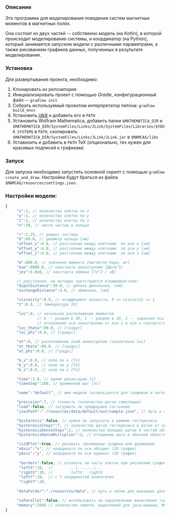 ### Описание

Это программа для моделирования поведения систем магнитных моментов в магнитных полях.

Она состоит из двух частей -- собственно модель (на Kotlin), в которой происходит моделирование системы, 
и координатор (на Python), который занимается запуском модели с различными параметрами, а также рисованием графиков
данных, полученных в результате моделирования.  
 
### Установка

Для развертывания проекта, необходимо:
 1. Клонировать из репозитория
 2. Инициализировать проект с помощью *Gradle*, конфигурационный файл -- `gradlew init` 
 3. Собрать используемый проектом интерпретатор питона: `gradlew build_envs`
 4. Установить [jdk8](http://www.oracle.com/technetwork/java/javase/downloads/jdk8-downloads-2133151.html) и добавить его в `PATH`
 5. Установить Wolfram Mathematica, добавить папки `$MATHEMATICA_DIR` и 
 `$MATHEMATICA_DIR/SystemFiles/Links/JLink/SystemFiles/Libraries/$YOUR_SYSTEM$` в `PATH`, 
 скопировать `$MATHEMATICA_DIR/SystemFiles/Links/JLink/JLink.jar` в `$MAMCA$/libs`
 6. Уставноить и добавить в `PATH` TeX (опционально, тех нужен для красивых подписей к графикам) 

### Запуск

Для запуска необходимо запустить основной скрипт с помощью `gradlew create_and_draw`. Настройки будут браться из файла
`$MAMCA$/resources/settings.json`.

### Настройки модели:

```javascript
{
     "x":1, // количество клеток по x
     "y":1, // количество клеток по y
     "z":1, // количество клеток по z
     "n":50, // число частиц в кольце

     "r":1.25, // радиус частицы
     "d":60.0, // диаметр кольца [нм]
     "offset_x":4.0, // расстояние между клетками  по оси x [нм]
     "offset_y":4.0, // расстояние между клетками  по оси y [нм]
     "offset_z":4.0, // расстояние между клетками  по оси z [нм]

     "m":800.0, // значение момента [магнетон бора, шт]
     "kan":8000.0, // константа анизотропии [Дж/м^3]
     "jex":5.0e0, // константа обмена [Тл^2 / эВ]

     // расстояния, на которых чувтствуются взаимодействия:
     "dipolDistance":30.0, // диполь-дипольное, [нм]
     "exchangeDistance":4.0, // обменное, [нм]

     "viscosity":0.9, // коэффициент вязкости, 0 <= viscosity <= 1
     "t":0.0, // температура [К]

     "loc":0, // начальное расположение моментов
              // 0 -- рандом в 3D, 1 -- рандом в 2D, 2 -- заданная ось
              // отклонение оси анизотропии от оси z и оси x соответственно
     "loc_theta":90.0, // [градус]
     "loc_phi":0.0, // [градус]

     "ot":0, // расположение осей анизотропии (аналогично loc)
     "ot_theta":90.0, // [градус]
     "ot_phi":0.0, // [градус]

     "b_x":0.0, // поле по x [Тл]
     "b_y":0.0, // поле по y [Тл]
     "b_z":0.0, // поле по z [Тл]

     "time":1.0, // время релаксации [с]
     "timeStep":100, // временной шаг [нс]

     "name":"default", // имя модели (используется для графиков и логов)

     "precision":7, // точность (количество шагов симуляции)
     "load":false, // загружать ли предыдущее состояние
     "jsonPath":"./resources/data/default/out/sample.json", // путь к сохраненному состоянию

     "hysteresis":false, // нужно ли запускать в режиме гистерезиса
     "hysteresisSteps":7, // количество шагов гистерезиса в ветке от нуля до края
     "hysteresisDenseSteps":2, // количество больших шагов в частой области
     "hysteresisDenseMultiplier":2, // отношение шага в обычной области к шагу в частой области

     "is2dPlot":true, // рисовать трехмерные графики или двумерные
     "xAxis":"x", // координата по оси абсциис (2D график)
     "yAxis":"y", // координата по оси ординат (2D график)
    
      "borders":false, // отсекать ли часть клеток при рисовании графиков
      "leftX":10,  //       ...|.......|...
      "rightX":20, //        leftX   rightX
      "leftY":10,  // с Y координатой аналогично
      "rightY":20,
    
     "dataFolder":"./resources/data", // путь к папке для выходных данных

     "isParallel":false, // использовать ли параллельные вычисления (незначительно повышают скорость)
     "memory":2048 // количество памяти, выделяемой для java-машины, Мбайт
}
```